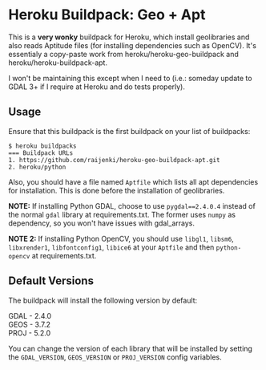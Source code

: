 Heroku Buildpack: Geo + Apt
=====================

This is a **very wonky** buildpack for Heroku, which install geolibraries and also reads Aptitude files (for installing dependencies such as OpenCV). It's essentialy a copy-paste work from heroku/heroku-geo-buildpack and heroku/heroku-buildpack-apt.

I won't be maintaining this except when I need to (i.e.: someday update to GDAL 3+ if I require at Heroku and do tests properly).


Usage
-----

Ensure that this buildpack is the first buildpack on your list of buildpacks:

```
$ heroku buildpacks
=== Buildpack URLs
1. https://github.com/raijenki/heroku-geo-buildpack-apt.git
2. heroku/python
```

Also, you should have a file named `Aptfile` which lists all apt dependencies for installation. This is done before the installation of geolibraries.

**NOTE:** If installing Python GDAL, choose to use `pygdal==2.4.0.4` instead of the normal `gdal` library at requirements.txt. The former uses `numpy` as dependency, so you won't have issues with gdal_arrays.

**NOTE 2:** If installing Python OpenCV, you should use `libgl1`, `libsm6`, `libxrender1`, `libfontconfig1`, `libice6` at your `Aptfile` and then `python-opencv` at requirements.txt.




Default Versions
----------------

The buildpack will install the following version by default:

GDAL - 2.4.0</br>
GEOS - 3.7.2</br>
PROJ - 5.2.0</br>

You can change the version of each library that will be installed by setting the `GDAL_VERSION`, `GEOS_VERSION` or `PROJ_VERSION` config variables.
